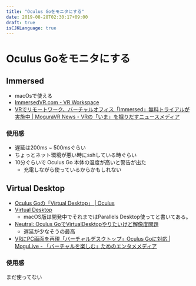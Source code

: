 ```yaml
---
title: "Oculus Goをモニタにする"
date: 2019-08-28T02:30:17+09:00
draft: true
isCJKLanguage: true
---
```



# Oculus Goをモニタにする
## Immersed
- macOsで使える
- [ImmersedVR.com - VR Workspace](https://immersedvr.com/)
- [VRでリモートワーク、バーチャルオフィス「Immersed」無料トライアルが実施中 | MoguraVR News - VRの「いま」を掘りだすニュースメディア](https://www.moguravr.com/immersed-free-trial/)

### 使用感
- 遅延は200ms ~ 500msぐらい
 - ちょっとネット環境が悪い時にsshしている時ぐらい
- 10分ぐらいで Oculus Go 本体の温度が高いと警告が出た
  - 充電しながら使っているからかもしれない


## Virtual Desktop
- [Oculus Goの「Virtual Desktop」 | Oculus](https://www.oculus.com/experiences/go/1261331807302580/?locale=ja_JP)
- [Virtual Desktop](https://www.vrdesktop.net/)
  - macOS版は開発中でそれまではParallels Desktop使ってと書いてある。
- [Neutral: Oculus GoでVirtualDesktopやりたいけど解像度問題](https://neutral-ahiru.blogspot.com/2019/03/oculus-govirtualdesktop.html)
  - 遅延が少なそうの最高
- [VRにPC画面を再現「バーチャルデスクトップ」Oculus Goに対応 | MoguLive - 「バーチャルを楽しむ」ためのエンタメメディア](https://www.moguravr.com/virtual-desktop-mobile/)

### 使用感
まだ使ってない
